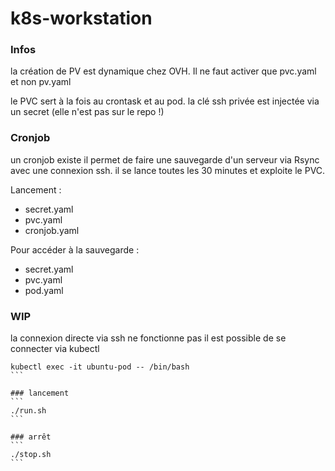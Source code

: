 # k8s-workstation

### Infos 
la création de PV est dynamique chez OVH. Il ne faut activer que pvc.yaml et non pv.yaml

le PVC sert à la fois au crontask et au pod. 
la clé ssh privée est injectée via un secret (elle n'est pas sur le repo !)

### Cronjob
un cronjob existe il permet de faire une sauvegarde d'un serveur via Rsync avec une connexion ssh. il se lance toutes les 30 minutes et exploite le PVC.

Lancement : 
- secret.yaml
- pvc.yaml
- cronjob.yaml

Pour accéder à la sauvegarde :
- secret.yaml
- pvc.yaml
- pod.yaml

### WIP
la connexion directe via ssh ne fonctionne pas
il est possible de se connecter via kubectl
````
kubectl exec -it ubuntu-pod -- /bin/bash 
```

### lancement
```
./run.sh 
```

### arrêt
```
./stop.sh 
```
